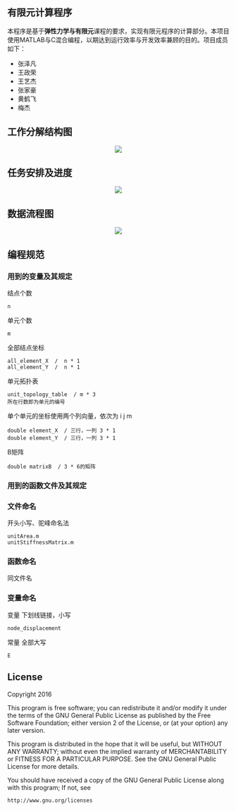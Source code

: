 有限元计算程序
--------------

本程序是基于**弹性力学与有限元**课程的要求，实现有限元程序的计算部分。本项目使用MATLAB与C混合编程，以期达到运行效率与开发效率兼顾的目的。项目成员如下：
- 张泽凡
- 王政荣
- 王艺杰
- 张家豪
- 黄鹤飞
- 梅杰

## 工作分解结构图

<div align="center">
    <img src="https://github.com/MajorChina/FEM/blob/master/img/WBS.jpg">
</div>

## 任务安排及进度

<div align="center">
    <img src="https://github.com/MajorChina/FEM/blob/master/img/甘特图.png">
</div>

## 数据流程图

<div align="center">
    <img src="https://github.com/MajorChina/FEM/blob/master/img/数据流程图-0.1.jpg">
</div>

## 编程规范

### 用到的变量及其规定

结点个数

    n

单元个数

    m

全部结点坐标

    all_element_X  /  n * 1
    all_element_Y  /  n * 1

单元拓扑表

    unit_topology_table  / m * 3  
    所在行数即为单元的编号

单个单元的坐标使用两个列向量，依次为 i j m

    double element_X  / 三行，一列 3 * 1  
    double element_Y  / 三行，一列 3 * 1

B矩阵

    double matrixB  / 3 * 6的矩阵
 
### 用到的函数文件及其规定
    

### 文件命名

开头小写、驼峰命名法

    unitArea.m
    unitStiffnessMatrix.m

### 函数命名

同文件名

### 变量命名

变量 下划线链接，小写

    node_displacement

常量 全部大写

    E



License
-------
Copyright 2016

This program is free software; you can redistribute it and/or modify it under the terms of the GNU General Public License as published by the Free Software Foundation; either version 2 of the License, or (at your option) any later version.

This program is distributed in the hope that it will be useful, but WITHOUT ANY WARRANTY; without even the implied warranty of MERCHANTABILITY or FITNESS FOR A PARTICULAR PURPOSE.  See the GNU General Public License for more details.

You should have received a copy of the GNU General Public License along with this program; If not, see 
    
    http://www.gnu.org/licenses